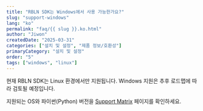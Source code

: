 ```yaml
---
title: "RBLN SDK는 Windows에서 사용 가능한가요?"
slug: "support-windows"
lang: "ko"
permalink: "faq/{{ slug }}.ko.html"
author: "Jiwon"
createdDate: "2025-03-31"
categories: ["설치 및 설정", "제품 정보/호환성"]
primaryCategory: "설치 및 설정"
order: "5"  
tags: ["windows", "linux"]
---
```

현재 RBLN SDK는 Linux 환경에서만 지원됩니다. Windows 지원은 추후 로드맵에 따라 검토될 예정입니다.

지원되는 OS와 파이썬(Python) 버전을 <a href="https://docs.rbln.ai/supports/version_matrix.html" class="underline" target="_blank">Support Matrix</a> 페이지를 확인하세요.